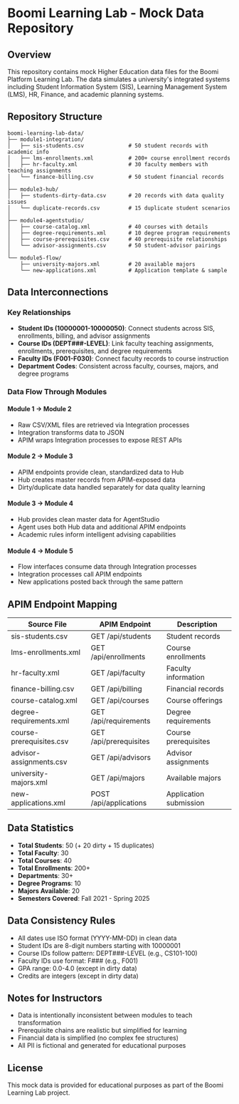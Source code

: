 # Boomi Learning Lab - Mock Data Repository

## Overview
This repository contains mock Higher Education data files for the Boomi Platform Learning Lab. The data simulates a university's integrated systems including Student Information System (SIS), Learning Management System (LMS), HR, Finance, and academic planning systems.

## Repository Structure

```
boomi-learning-lab-data/
├── module1-integration/
│   ├── sis-students.csv              # 50 student records with academic info
│   ├── lms-enrollments.xml           # 200+ course enrollment records
│   ├── hr-faculty.xml                # 30 faculty members with teaching assignments
│   └── finance-billing.csv           # 50 student financial records
│
├── module3-hub/
│   ├── students-dirty-data.csv       # 20 records with data quality issues
│   └── duplicate-records.csv         # 15 duplicate student scenarios
│
├── module4-agentstudio/
│   ├── course-catalog.xml            # 40 courses with details
│   ├── degree-requirements.xml       # 10 degree program requirements
│   ├── course-prerequisites.csv      # 40 prerequisite relationships
│   └── advisor-assignments.csv       # 50 student-advisor pairings
│
└── module5-flow/
    ├── university-majors.xml         # 20 available majors
    └── new-applications.xml          # Application template & sample
```

## Data Interconnections

### Key Relationships
- **Student IDs (10000001-10000050)**: Connect students across SIS, enrollments, billing, and advisor assignments
- **Course IDs (DEPT###-LEVEL)**: Link faculty teaching assignments, enrollments, prerequisites, and degree requirements
- **Faculty IDs (F001-F030)**: Connect faculty records to course instruction
- **Department Codes**: Consistent across faculty, courses, majors, and degree programs

### Data Flow Through Modules

#### Module 1 → Module 2
- Raw CSV/XML files are retrieved via Integration processes
- Integration transforms data to JSON
- APIM wraps Integration processes to expose REST APIs

#### Module 2 → Module 3
- APIM endpoints provide clean, standardized data to Hub
- Hub creates master records from APIM-exposed data
- Dirty/duplicate data handled separately for data quality learning

#### Module 3 → Module 4
- Hub provides clean master data for AgentStudio
- Agent uses both Hub data and additional APIM endpoints
- Academic rules inform intelligent advising capabilities

#### Module 4 → Module 5
- Flow interfaces consume data through Integration processes
- Integration processes call APIM endpoints
- New applications posted back through the same pattern

## APIM Endpoint Mapping

| Source File | APIM Endpoint | Description |
|------------|---------------|-------------|
| sis-students.csv | GET /api/students | Student records |
| lms-enrollments.xml | GET /api/enrollments | Course enrollments |
| hr-faculty.xml | GET /api/faculty | Faculty information |
| finance-billing.csv | GET /api/billing | Financial records |
| course-catalog.xml | GET /api/courses | Course offerings |
| degree-requirements.xml | GET /api/requirements | Degree requirements |
| course-prerequisites.csv | GET /api/prerequisites | Course prerequisites |
| advisor-assignments.csv | GET /api/advisors | Advisor assignments |
| university-majors.xml | GET /api/majors | Available majors |
| new-applications.xml | POST /api/applications | Application submission |

## Data Statistics

- **Total Students**: 50 (+ 20 dirty + 15 duplicates)
- **Total Faculty**: 30
- **Total Courses**: 40
- **Total Enrollments**: 200+
- **Departments**: 30+
- **Degree Programs**: 10
- **Majors Available**: 20
- **Semesters Covered**: Fall 2021 - Spring 2025

## Data Consistency Rules

- All dates use ISO format (YYYY-MM-DD) in clean data
- Student IDs are 8-digit numbers starting with 10000001
- Course IDs follow pattern: DEPT###-LEVEL (e.g., CS101-100)
- Faculty IDs use format: F### (e.g., F001)
- GPA range: 0.0-4.0 (except in dirty data)
- Credits are integers (except in dirty data)

## Notes for Instructors

- Data is intentionally inconsistent between modules to teach transformation
- Prerequisite chains are realistic but simplified for learning
- Financial data is simplified (no complex fee structures)
- All PII is fictional and generated for educational purposes

## License
This mock data is provided for educational purposes as part of the Boomi Learning Lab project.
